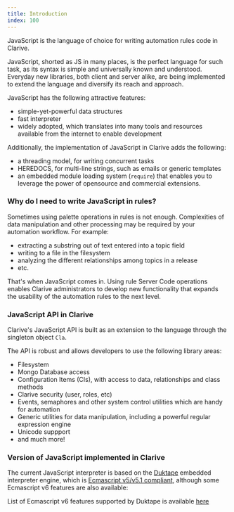 ```yaml
---
title: Introduction
index: 100
---
```


JavaScript is the language of choice for writing automation rules code in Clarive. 

JavaScript, shorted as JS in many places, is the perfect language for such task, as its syntax is simple and universally 
known and understood. Everyday new libraries, both client and server alike, are being implemented
to extend the language and diversify its reach and approach. 

JavaScript has the following attractive features:

- simple-yet-powerful data structures
- fast interpreter
- widely adopted, which translates into many tools and resources available from the internet to 
enable development

Additionally, the implementation of JavaScript in Clarive adds the following:

- a threading model, for writing concurrent tasks
- HEREDOCS, for multi-line strings, such as emails or generic templates
- an embedded module loading system (`require`) that enables you to leverage the power of 
opensource and commercial extensions. 

### Why do I need to write JavaScript in rules?

Sometimes using palette operations in rules is not enough. Complexities 
of data manipulation and other processing may be required by your automation
workflow. For example:

- extracting a substring out of text entered into a topic field
- writing to a file in the filesystem
- analyzing the different relationships among topics in a release
- etc.

That's when JavaScript comes in. Using rule Server Code operations 
enables Clarive administrators to develop new functionality that expands
the usability of the automation rules to the next level.

### JavaScript API in Clarive

Clarive's JavaScript API is built as an extension to the language 
through the singleton object `Cla`.

The API is robust and allows developers to use the following 
library areas:

- Filesystem
- Mongo Database access
- Configuration Items (CIs), with access to data, relationships and class methods
- Clarive security (user, roles, etc)
- Events, semaphores and other system control utilities which are handy for automation
- Generic utilities for data manipulation, including a powerful regular expression engine
- Unicode suppport
- and much more!

### Version of JavaScript implemented in Clarive

The current JavaScript interpreter is based on the [Duktape](http://duktape.org) 
embedded interpreter engine, which 
is [Ecmascript v5/v5.1 compliant](http://www.ecma-international.org/ecma-262/5.1/),
although some Ecmascript v6 features are also available:

List of Ecmascript v6 features supported by Duktape is available [here](http://duktape.org/guide.html#es6features)


